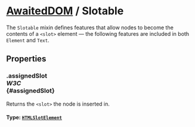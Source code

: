 # [AwaitedDOM](/docs/basic-interfaces/awaited-dom) <span>/</span> Slotable

<div class='overview'>The <code>Slotable</code> mixin defines features that allow nodes to become the contents of a <code>&lt;slot&gt;</code> element — the following features are included in both <code>Element</code> and <code>Text</code>.</div>

## Properties

### .assignedSlot <div class="specs"><i>W3C</i></div> {#assignedSlot}

Returns the <code>&lt;slot&gt;</code> the node is inserted in.

#### **Type**: [`HTMLSlotElement`](./html-slot-element)
